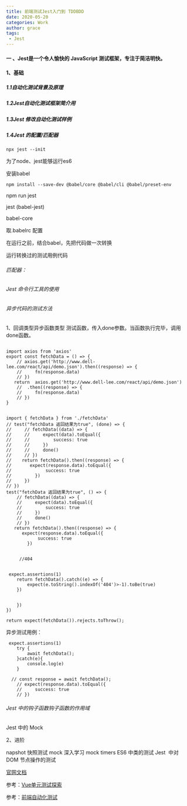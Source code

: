 ```yaml
---
title: 前端测试Jest入门到 TDDBDD
date: 2020-05-20
categories: Work
author: grace
tags: 
 - Jest
---
```


#### 一 、Jest是一个令人愉快的 JavaScript 测试框架，专注于简洁明快。


#### 1、基础

##### 1.1自动化测试背景及原理
##### 1.2Jest自动化测试框架简介用 
##### 1.3Jest 修改自动化测试样例

##### 1.4Jest 的配置/匹配器



 ```
 npx jest --init
 ```
 
 为了node、jest能够运行es6
 
 安装babel 
 
 ```
npm install --save-dev @babel/core @babel/cli @babel/preset-env
```

npm run jest

jest (babel-jest)

babel-core

取.babelrc 配置

在运行之前，结合babel，先把代码做一次转换

运行转换过的测试用例代码

###### 匹配器：

###### Jest 命令行工具的使用

###### 异步代码的测试方法
1、回调类型异步函数类型
测试函数，传入done参数。当函数执行完毕，调用done函数。

```

import axios from 'axios'
export const fetchData = () => {
    // axios.get('http://www.dell-lee.com/react/api/demo.json').then((response) => {
    //     fn(response.data)
    // })
   return  axios.get('http://www.dell-lee.com/react/api/demo.json')
    //  .then((response) => {
    //     fn(response.data)
    // })
}

```

```

import { fetchData } from './fetchData'
// test("fetchData 返回结果为true", (done) => {
//     // fetchData((data) => {
//     //     expect(data).toEqual({
//     //         success: true
//     //     })
//     //     done()
//     // })
//    return fetchData().then((response) => {
//       expect(response.data).toEqual({
//             success: true
//         })
//     })
// })
test("fetchData 返回结果为true", () => {
    // fetchData((data) => {
    //     expect(data).toEqual({
    //         success: true
    //     })
    //     done()
    // })
   return fetchData().then((response) => {
      expect(response.data).toEqual({
            success: true
        })
        
        
     //404
     
     
 expect.assertions(1)
    return fetchData().catch((e) => {
        expect(e.toString().indexOf('404')>-1).toBe(true)
    })


    })
})
```
```
return expect(fetchData()).rejects.toThrow();
```

异步测试用例：

```
 expect.assertions(1)
    try {
        await fetchData();
    }catch(e){
        console.log(e)
    }
```

```
  // const response = await fetchData();
    // expect(response.data).toEqual({
    //     success: true
    // })
```



###### Jest 中的钩子函数钩子函数的作用域




Jest 中的 Mock

2、进阶

napshot 快照测试
mock 深入学习
mock timers
ES6 中类的测试
Jest  中对 DOM 节点操作的测试


[官网文档](https://jestjs.io/zh-Hans/)


参考：[Vue单元测试探索](https://juejin.im/post/5b308f5e6fb9a00e5d798c3c#heading-4)

参考：[前端自动化测试](https://segmentfault.com/a/1190000020336411)